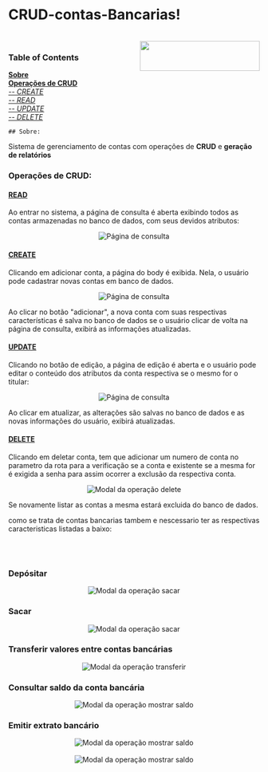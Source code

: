 # CRUD-contas-Bancarias!
<br>
 <img src="https://github.com/alaenepereira/projeto-crud-de-contas/blob/main/node.js.png" title="" height="60" width="240" align="right"/>

### Table of Contents
**[Sobre](#sobre)**<br>
**[Operações de CRUD](#operações-de-crud)**<br>
    *[-- CREATE](#create)*<br>
    *[-- READ](#read)*<br>
    *[-- UPDATE](#update)*<br>
    *[-- DELETE](#delete)*<br>

    ## Sobre:

<p>Sistema de gerenciamento de contas com operações de <strong>CRUD</strong> e <strong>geração de relatórios</strong><p>
  
   
### Operações de CRUD:

  #### [READ](consultar.php "Código da operação")
  <p>Ao entrar no sistema, a página de consulta é aberta exibindo todos as contas armazenadas no banco de dados, com seus devidos atributos:</p>

   <div align="center"><img src="./img/listar.png" alt="Página de consulta"/></div>

   
  #### [CREATE](adicionar.php "Código da operação")
  <p>Clicando em adicionar conta, a página do body é exibida. Nela, o usuário pode cadastrar novas contas em banco de dados.</p>

  
   <div align="center"><img src="./img/cadastrar.png" alt="Página de consulta"/></div>

   
  <p>Ao clicar no botão "adicionar", a nova conta com suas respectivas características é salva no banco de dados se o usuário clicar de volta na página de consulta, exibirá as informações atualizadas.</p>

   
  #### [UPDATE](./php_action/update.php "Código da operação")
  <p>Clicando no botão de edição, a página de edição é aberta e o usuário pode editar o conteúdo dos atributos da conta respectiva se o mesmo for o titular:</p>

  <div align="center"><img src="./img/atualizar.png" alt="Página de consulta"/></div>

  
  <p>Ao clicar em atualizar, as alterações são salvas no banco de dados e as novas informações do usuário, exibirá atualizadas.</p>
  
  #### [DELETE](./php_action/delete.php "Código da operação")
  <p>Clicando em deletar conta, tem que adicionar um numero de conta no parametro da rota para a verificação se a conta e existente se a mesma for é exigida a senha para assim ocorrer a exclusão da respectiva conta.</p>

  
  <div align="center"><img src="./img/deletar.png" alt="Modal da operação delete"/></div>



  <p> Se novamente listar as contas a mesma estará excluida do banco de dados.</p>

  <p> como se trata de contas bancarias tambem e nescessario ter as respectivas caracteristicas listadas a baixo:</p>

  <br><br>

### Depósitar 

<div align="center"><img src="./img/sacar.png" alt="Modal da operação sacar"/></div>

### Sacar 

<div align="center"><img src="./img/sacar.png" alt="Modal da operação sacar"/></div>

### Transferir valores entre contas bancárias

<div align="center"><img src="./img/tranferencia.png" alt="Modal da operação transferir"/></div>

### Consultar saldo da conta bancária

<div align="center"><img src="./img/saldo.png" alt="Modal da operação mostrar saldo"/></div>

### Emitir extrato bancário

<div align="center"><img src="./img/extrato1.png" alt="Modal da operação mostrar saldo"/></div>
<br>
<div align="center"><img src="./img/extrato2.png" alt="Modal da operação mostrar saldo"/></div>




